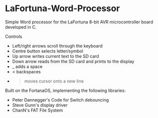 # LaFortuna-Word-Processor
Simple Word processor for the LaFortuna 8-bit AVR microcontroller board developed in C.

Controls
  - Left/right arrows scroll through the keyboard
  - Centre button selects letter/symbol
  - Up arrow writes current text to the SD card
  - Down arrow reads from the SD card and prints to the display
  - _ adds a space
  - < backspaces
  - > moves cursor onto a new line

Built on the FortanaOS, implementing the following libraries:

  - Peter Dannegger's Code for Switch debouncing
  - Steve Gunn's display driver
  - ChanN's FAT File System 
